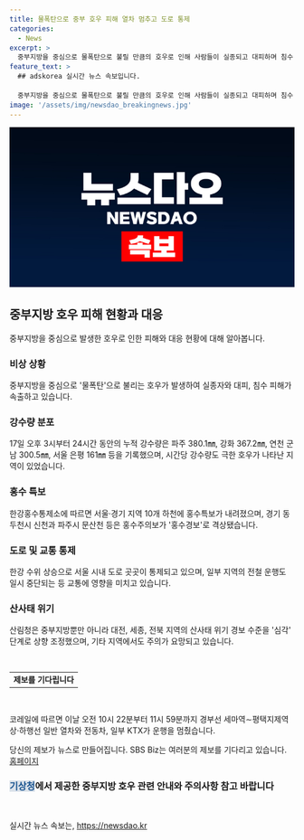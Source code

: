 ```yaml
---
title: 물폭탄으로 중부 호우 피해 열차 멈추고 도로 통제
categories:
  - News
excerpt: >
  중부지방을 중심으로 물폭탄으로 불릴 만큼의 호우로 인해 사람들이 실종되고 대피하며 침수 피해가 속출하고 있다. 이틀 동안 파주·연천 등 경기북부 접경지역에서 최대 600mm가 넘는 강수량을 기록했고, 홍수 특보가 내려진 상태이다. 또한 산림청은 중부지방에 산사태 위기를 심각 단계로 상향 조정했다. 한강 수위 상승으로 도로가 통제되고, 전철 운행도 일시 중단되었으며, 시민들이 불편을 겪고 있다. SBS Biz는 독자들의 제보를 환영한다.
feature_text: >
  ## adskorea 실시간 뉴스 속보입니다.

  중부지방을 중심으로 물폭탄으로 불릴 만큼의 호우로 인해 사람들이 실종되고 대피하며 침수 피해가 속출하고 있다. 이틀 동안 파주·연천 등 경기북부 접경지역에서 최대 600mm가 넘는 강수량을 기록했고, 홍수 특보가 내려진 상태이다. 또한 산림청은 중부지방에 산사태 위기를 심각 단계로 상향 조정했다. 한강 수위 상승으로 도로가 통제되고, 전철 운행도 일시 중단되었으며, 시민들이 불편을 겪고 있다. SBS Biz는 독자들의 제보를 환영한다.
image: '/assets/img/newsdao_breakingnews.jpg'
---
```


<p><img src="/assets/img/newsdao_breakingnews.jpg" alt="adskorea 속보" /></p>

<h2 data-ke-size="size26">중부지방 호우 피해 현황과 대응</h2>

<p data-ke-size="size16">중부지방을 중심으로 발생한 호우로 인한 피해와 대응 현황에 대해 알아봅니다.</p>

<h3>비상 상황</h3>

<p data-ke-size="size16">중부지방을 중심으로 '물폭탄'으로 불리는 호우가 발생하여 실종자와 대피, 침수 피해가 속출하고 있습니다.</p>

<h3>강수량 분포</h3>

<p data-ke-size="size16">17일 오후 3시부터 24시간 동안의 누적 강수량은 파주 380.1㎜, 강화 367.2㎜, 연천 군남 300.5㎜, 서울 은평 161㎜ 등을 기록했으며, 시간당 강수량도 극한 호우가 나타난 지역이 있었습니다.</p>

<h3>홍수 특보</h3>

<p data-ke-size="size16">한강홍수통제소에 따르면 서울·경기 지역 10개 하천에 홍수특보가 내려졌으며, 경기 동두천시 신천과 파주시 문산천 등은 홍수주의보가 '홍수경보'로 격상됐습니다.</p>

<h3>도로 및 교통 통제</h3>

<p data-ke-size="size16">한강 수위 상승으로 서울 시내 도로 곳곳이 통제되고 있으며, 일부 지역의 전철 운행도 일시 중단되는 등 교통에 영향을 미치고 있습니다.</p>

<h3>산사태 위기</h3>

<p data-ke-size="size16">산림청은 중부지방뿐만 아니라 대전, 세종, 전북 지역의 산사태 위기 경보 수준을 '심각' 단계로 상향 조정했으며, 기타 지역에서도 주의가 요망되고 있습니다.</p>

<p data-ke-size="size16">&nbsp;</p>

<table>
    <tbody>
        <tr>
            <td style="text-align: center; height: 17px;"><b>제보를 기다립니다</b></td>
        </tr>
    </tbody>
</table>

<p data-ke-size="size16">&nbsp;</p>

<p data-ke-size="size16">코레일에 따르면 이날 오전 10시 22분부터 11시 59분까지 경부선 세마역∼평택지제역 상·하행선 일반 열차와 전동차, 일부 KTX가 운행을 멈췄습니다.</p>

<p data-ke-size="size16">당신의 제보가 뉴스로 만들어집니다. SBS Biz는 여러분의 제보를 기다리고 있습니다. <a href="https://url.kr/9pghjn">홈페이지</a></p>

<h3><b><span style="background-color: #21538527; color: #1a5490;">기상청</span></b>에서 제공한 중부지방 호우 관련 안내와 주의사항 참고 바랍니다</h3>

<p data-ke-size="size16">&nbsp;</p>
실시간 뉴스 속보는, <a href="https://newsdao.kr" rel="dofollow">https://newsdao.kr</a>


